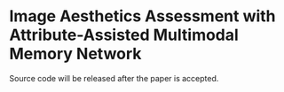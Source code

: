 # Image Aesthetics Assessment with Attribute-Assisted Multimodal Memory Network  

Source code will be released after the paper is accepted.
